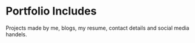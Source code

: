 # Portfolio Includes

Projects made by me, blogs, my resume, contact details and social media handels.
